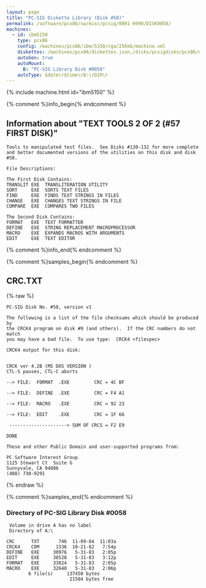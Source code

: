 ```yaml
---
layout: page
title: "PC-SIG Diskette Library (Disk #58)"
permalink: /software/pcx86/sw/misc/pcsig/0001-0999/DISK0058/
machines:
  - id: ibm5150
    type: pcx86
    config: /machines/pcx86/ibm/5150/cga/256kb/machine.xml
    diskettes: /machines/pcx86/diskettes.json,/disks/pcsigdisks/pcx86/diskettes.json
    autoGen: true
    autoMount:
      B: "PC-SIG Library Disk #0058"
    autoType: $date\r$time\rB:\rDIR\r
---
```


{% include machine.html id="ibm5150" %}

{% comment %}info_begin{% endcomment %}

## Information about "TEXT TOOLS 2 OF 2  (#57 FIRST DISK)"

    Tools to manipulated test files.  See Disks #130-132 for more complete
    and better documented versions of the utilities on this disk and disk
    #58.
    
    File Descriptions:
    
    The First Disk Contains:
    TRANSLIT EXE  TRANSLITERATION UTILITY
    SORT     EXE  SORTS TEXT FILES
    FIND     EXE  FINDS TEXT STRINGS IN FILES
    CHANGE   EXE  CHANGES TEXT STRINGS IN FILE
    COMPARE  EXE  COMPARES TWO FILES
    
    The Second Disk Contains:
    FORMAT   EXE  TEXT FORMATTER
    DEFINE   EXE  STRING REPLACEMENT MACROPROCESSOR
    MACRO    EXE  EXPANDS MACROS WITH ARGUMENTS
    EDIT     EXE  TEXT EDITOR
{% comment %}info_end{% endcomment %}

{% comment %}samples_begin{% endcomment %}

## CRC.TXT

{% raw %}
```
PC-SIG Disk No. #58, version v1 

The following is a list of the file checksums which should be produced by
the CRCK4 program on disk #9 (and others).  If the CRC numbers do not match
you may have a bad file.  To use type:  CRCK4 <filespec>

CRCK4 output for this disk:


CRCK ver 4.2B (MS DOS VERSION )
CTL-S pauses, CTL-C aborts

--> FILE:  FORMAT  .EXE         CRC = 4C BF

--> FILE:  DEFINE  .EXE         CRC = F4 A1

--> FILE:  MACRO   .EXE         CRC = 92 23

--> FILE:  EDIT    .EXE         CRC = 1F 66

 ---------------------> SUM OF CRCS = F2 E9

DONE

These and other Public Domain and user-supported programs from:

PC Software Interest Group
1125 Stewart Ct  Suite G
Sunnyvale, CA 94086
(408) 730-9291
```
{% endraw %}

{% comment %}samples_end{% endcomment %}

### Directory of PC-SIG Library Disk #0058

     Volume in drive A has no label
     Directory of A:\

    CRC      TXT       746  11-09-84  11:03a
    CRCK4    COM      1536  10-21-82   7:54p
    DEFINE   EXE     30976   5-31-83   2:05p
    EDIT     EXE     38528   5-31-83   3:12p
    FORMAT   EXE     33024   5-31-83   2:05p
    MACRO    EXE     32640   5-31-83   2:06p
            6 file(s)     137450 bytes
                           21504 bytes free
